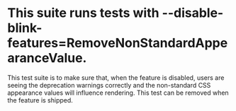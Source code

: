 # This suite runs tests with --disable-blink-features=RemoveNonStandardAppearanceValue.

This test suite is to make sure that, when the feature is disabled, users are seeing the deprecation warnings correctly and the non-standard CSS appearance values will influence rendering.
This test can be removed when the feature is shipped.
